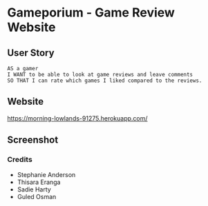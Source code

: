 # Gameporium - Game Review Website

## User Story 
```
AS a gamer
I WANT to be able to look at game reviews and leave comments
SO THAT I can rate which games I liked compared to the reviews.
```
## Website
https://morning-lowlands-91275.herokuapp.com/

## Screenshot

### Credits
* Stephanie Anderson
* Thisara Eranga
* Sadie Harty
* Guled Osman